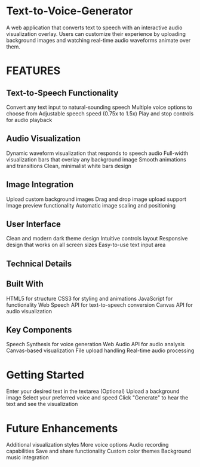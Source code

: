 # Text-to-Voice-Generator
A web application that converts text to speech with an interactive audio visualization overlay. Users can customize their experience by uploading background images and watching real-time audio waveforms animate over them.

# FEATURES
## Text-to-Speech Functionality

Convert any text input to natural-sounding speech
Multiple voice options to choose from
Adjustable speech speed (0.75x to 1.5x)
Play and stop controls for audio playback

## Audio Visualization

Dynamic waveform visualization that responds to speech audio
Full-width visualization bars that overlay any background image
Smooth animations and transitions
Clean, minimalist white bars design

## Image Integration

Upload custom background images
Drag and drop image upload support
Image preview functionality
Automatic image scaling and positioning

## User Interface

Clean and modern dark theme design
Intuitive controls layout
Responsive design that works on all screen sizes
Easy-to-use text input area

## Technical Details
## Built With

HTML5 for structure
CSS3 for styling and animations
JavaScript for functionality
Web Speech API for text-to-speech conversion
Canvas API for audio visualization

## Key Components

Speech Synthesis for voice generation
Web Audio API for audio analysis
Canvas-based visualization
File upload handling
Real-time audio processing

# Getting Started

Enter your desired text in the textarea
(Optional) Upload a background image
Select your preferred voice and speed
Click "Generate" to hear the text and see the visualization

# Future Enhancements

Additional visualization styles
More voice options
Audio recording capabilities
Save and share functionality
Custom color themes
Background music integration
